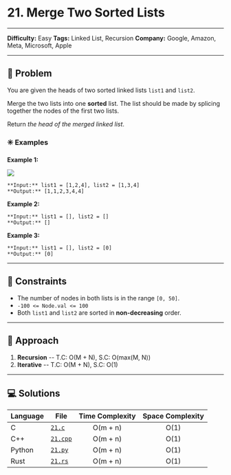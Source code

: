 # 21. Merge Two Sorted Lists

---
**Difficulty:** Easy
**Tags:** Linked List, Recursion
**Company:** Google, Amazon, Meta, Microsoft, Apple
___
## 🧠 Problem

You are given the heads of two sorted linked lists `list1` and `list2`.

Merge the two lists into one **sorted** list. The list should be made by splicing together the nodes of the first two lists.

Return _the head of the merged linked list_.

### ✳️ Examples

**Example 1:**

![](https://assets.leetcode.com/uploads/2020/10/03/merge_ex1.jpg)

	**Input:** list1 = [1,2,4], list2 = [1,3,4]
	**Output:** [1,1,2,3,4,4]

**Example 2:**

	**Input:** list1 = [], list2 = []
	**Output:** []

**Example 3:**

	**Input:** list1 = [], list2 = [0]
	**Output:** [0]

---
## 📌 Constraints

- The number of nodes in both lists is in the range `[0, 50]`.
- `-100 <= Node.val <= 100`
- Both `list1` and `list2` are sorted in **non-decreasing** order.

---

## 🚀 Approach

1. **Recursion** -- T.C: O(M + N), S.C: O(max(M, N))
3. **Iterative** -- T.C: O(M + N), S.C: O(1)

---

## 💻 Solutions

| Language | File                 | Time Complexity | Space Complexity |
| -------- | -------------------- | :-------------: | :--------------: |
| C        | [`21.c`](./21.c)     |    O(m + n)     |       O(1)       |
| C++      | [`21.cpp`](./21.cpp) |    O(m + n)     |       O(1)       |
| Python   | [`21.py`](./21.py)   |    O(m + n)     |       O(1)       |
| Rust     | [`21.rs`](./21.rs)   |    O(m + n)     |       O(1)       |
